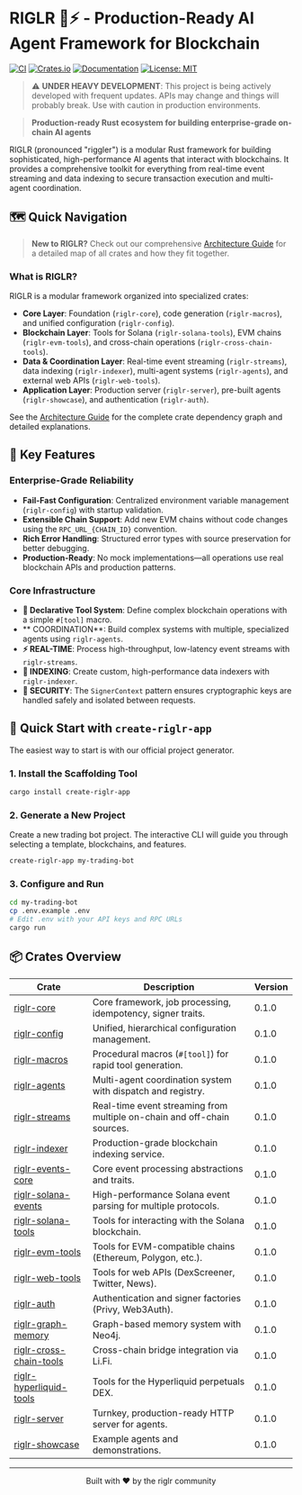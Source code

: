 # RIGLR 🦀⚡ - Production-Ready AI Agent Framework for Blockchain

[![CI](https://github.com/riglr-project/riglr/workflows/CI/badge.svg)](https://github.com/riglr-project/riglr/actions)
[![Crates.io](https://img.shields.io/crates/v/riglr-core.svg)](https://crates.io/crates/riglr-core)
[![Documentation](https://docs.rs/riglr-core/badge.svg)](https://docs.rs/riglr-core)
[![License: MIT](https://img.shields.io/badge/License-MIT-yellow.svg)](https://opensource.org/licenses/MIT)

> ⚠️ **UNDER HEAVY DEVELOPMENT**: This project is being actively developed with frequent updates. APIs may change and things will probably break. Use with caution in production environments.

> **Production-ready Rust ecosystem for building enterprise-grade on-chain AI agents**

RIGLR (pronounced "riggler") is a modular Rust framework for building sophisticated, high-performance AI agents that interact with blockchains. It provides a comprehensive toolkit for everything from real-time event streaming and data indexing to secure transaction execution and multi-agent coordination.

## 🗺️ Quick Navigation

> **New to RIGLR?** Check out our comprehensive [Architecture Guide](./ARCHITECTURE.md) for a detailed map of all crates and how they fit together.

### What is RIGLR?
RIGLR is a modular framework organized into specialized crates:
- **Core Layer**: Foundation (`riglr-core`), code generation (`riglr-macros`), and unified configuration (`riglr-config`).
- **Blockchain Layer**: Tools for Solana (`riglr-solana-tools`), EVM chains (`riglr-evm-tools`), and cross-chain operations (`riglr-cross-chain-tools`).
- **Data & Coordination Layer**: Real-time event streaming (`riglr-streams`), data indexing (`riglr-indexer`), multi-agent systems (`riglr-agents`), and external web APIs (`riglr-web-tools`).
- **Application Layer**: Production server (`riglr-server`), pre-built agents (`riglr-showcase`), and authentication (`riglr-auth`).

See the [Architecture Guide](./ARCHITECTURE.md) for the complete crate dependency graph and detailed explanations.

## 🚀 Key Features

### Enterprise-Grade Reliability
- **Fail-Fast Configuration**: Centralized environment variable management (`riglr-config`) with startup validation.
- **Extensible Chain Support**: Add new EVM chains without code changes using the `RPC_URL_{CHAIN_ID}` convention.
- **Rich Error Handling**: Structured error types with source preservation for better debugging.
- **Production-Ready**: No mock implementations—all operations use real blockchain APIs and production patterns.

### Core Infrastructure
- **🔧 Declarative Tool System**: Define complex blockchain operations with a simple `#[tool]` macro.
- ** COORDINATION**: Build complex systems with multiple, specialized agents using `riglr-agents`.
- **⚡ REAL-TIME**: Process high-throughput, low-latency event streams with `riglr-streams`.
- **💾 INDEXING**: Create custom, high-performance data indexers with `riglr-indexer`.
- **🔐 SECURITY**: The `SignerContext` pattern ensures cryptographic keys are handled safely and isolated between requests.

## 🔧 Quick Start with `create-riglr-app`

The easiest way to start is with our official project generator.

### 1. Install the Scaffolding Tool
```bash
cargo install create-riglr-app
```

### 2. Generate a New Project
Create a new trading bot project. The interactive CLI will guide you through selecting a template, blockchains, and features.
```bash
create-riglr-app my-trading-bot
```

### 3. Configure and Run
```bash
cd my-trading-bot
cp .env.example .env
# Edit .env with your API keys and RPC URLs
cargo run
```

## 📦 Crates Overview

| Crate | Description | Version |
|-------|-------------|---------|
| [riglr-core](./riglr-core) | Core framework, job processing, idempotency, signer traits. | 0.1.0 |
| [riglr-config](./riglr-config) | Unified, hierarchical configuration management. | 0.1.0 |
| [riglr-macros](./riglr-macros) | Procedural macros (`#[tool]`) for rapid tool generation. | 0.1.0 |
| [riglr-agents](./riglr-agents) | Multi-agent coordination system with dispatch and registry. | 0.1.0 |
| [riglr-streams](./riglr-streams) | Real-time event streaming from multiple on-chain and off-chain sources. | 0.1.0 |
| [riglr-indexer](./riglr-indexer) | Production-grade blockchain indexing service. | 0.1.0 |
| [riglr-events-core](./riglr-events-core) | Core event processing abstractions and traits. | 0.1.0 |
| [riglr-solana-events](./riglr-solana-events) | High-performance Solana event parsing for multiple protocols. | 0.1.0 |
| [riglr-solana-tools](./riglr-solana-tools) | Tools for interacting with the Solana blockchain. | 0.1.0 |
| [riglr-evm-tools](./riglr-evm-tools) | Tools for EVM-compatible chains (Ethereum, Polygon, etc.). | 0.1.0 |
| [riglr-web-tools](./riglr-web-tools) | Tools for web APIs (DexScreener, Twitter, News). | 0.1.0 |
| [riglr-auth](./riglr-auth) | Authentication and signer factories (Privy, Web3Auth). | 0.1.0 |
| [riglr-graph-memory](./riglr-graph-memory) | Graph-based memory system with Neo4j. | 0.1.0 |
| [riglr-cross-chain-tools](./riglr-cross-chain-tools) | Cross-chain bridge integration via Li.Fi. | 0.1.0 |
| [riglr-hyperliquid-tools](./riglr-hyperliquid-tools) | Tools for the Hyperliquid perpetuals DEX. | 0.1.0 |
| [riglr-server](./riglr-server) | Turnkey, production-ready HTTP server for agents. | 0.1.0 |
| [riglr-showcase](./riglr-showcase) | Example agents and demonstrations. | 0.1.0 |

---

<p align="center">
  Built with ❤️ by the riglr community
</p>